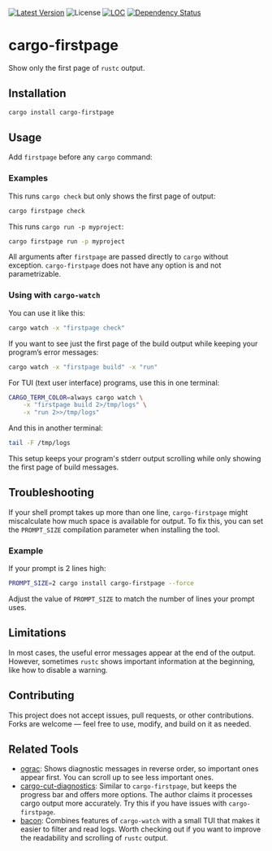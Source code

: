 [![Latest Version](https://img.shields.io/crates/v/cargo-firstpage.svg)](https://crates.io/crates/cargo-firstpage)
![License](https://img.shields.io/crates/l/cargo-firstpage)
[![LOC](https://tokei.rs/b1/github/cecton/cargo-firstpage)](https://github.com/cecton/cargo-firstpage)
[![Dependency Status](https://deps.rs/repo/github/cecton/cargo-firstpage/status.svg)](https://deps.rs/repo/github/cecton/cargo-firstpage)

# cargo-firstpage

Show only the first page of `rustc` output.

## Installation

```bash
cargo install cargo-firstpage
```

## Usage

Add `firstpage` before any `cargo` command:

### Examples

This runs `cargo check` but only shows the first page of output:

```bash
cargo firstpage check
```

This runs `cargo run -p myproject`:

```bash
cargo firstpage run -p myproject
```

All arguments after `firstpage` are passed directly to `cargo` without
exception. `cargo-firstpage` does not have any option is and not
parametrizable.

### Using with `cargo-watch`

You can use it like this:

```bash
cargo watch -x "firstpage check"
```

If you want to see just the first page of the build output while keeping your
program’s error messages:

```bash
cargo watch -x "firstpage build" -x "run"
```

For TUI (text user interface) programs, use this in one terminal:

```bash
CARGO_TERM_COLOR=always cargo watch \
    -x "firstpage build 2>/tmp/logs" \
    -x "run 2>>/tmp/logs"
```

And this in another terminal:

```bash
tail -F /tmp/logs
```

This setup keeps your program's stderr output scrolling while only showing the
first page of build messages.

## Troubleshooting

If your shell prompt takes up more than one line, `cargo-firstpage` might
miscalculate how much space is available for output. To fix this, you can set
the `PROMPT_SIZE` compilation parameter when installing the tool.

### Example

If your prompt is 2 lines high:

```bash
PROMPT_SIZE=2 cargo install cargo-firstpage --force
```

Adjust the value of `PROMPT_SIZE` to match the number of lines your prompt
uses.

## Limitations

In most cases, the useful error messages appear at the end of the output.
However, sometimes `rustc` shows important information at the beginning, like
how to disable a warning.

## Contributing

This project does not accept issues, pull requests, or other contributions.
Forks are welcome — feel free to use, modify, and build on it as needed.

## Related Tools

- [ograc](https://gitlab.com/lirnril/ograc): Shows diagnostic messages in
  reverse order, so important ones appear first. You can scroll up to see less
  important ones.
- [cargo-cut-diagnostics](https://github.com/SabrinaJewson/cargo-cut-diagnostics):
  Similar to `cargo-firstpage`, but keeps the progress bar and offers more
  options. The author claims it processes cargo output more accurately. Try
  this if you have issues with `cargo-firstpage`.
- [bacon](https://github.com/Canop/bacon): Combines features of `cargo-watch`
  with a small TUI that makes it easier to filter and read logs. Worth checking
  out if you want to improve the readability and scrolling of `rustc` output.
